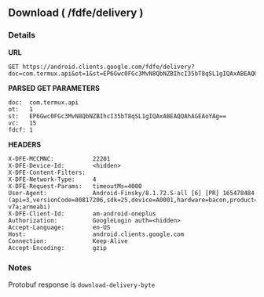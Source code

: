 ## Download ( /fdfe/delivery )

### Details

**URL**
```
GET https://android.clients.google.com/fdfe/delivery?doc=com.termux.api&ot=1&st=EP6Gwc0FGc3MvN8QbNZBIhcI35bT8qSL1gIQAxABEAQQAhAGEAoYAg%3D%3D&vc=15&fdcf=1&fdcf=2
```

**PARSED GET PARAMETERS**
```
doc:  com.termux.api
ot:   1
st:   EP6Gwc0FGc3MvN8QbNZBIhcI35bT8qSL1gIQAxABEAQQAhAGEAoYAg==
vc:   15
fdcf: 1
```

**HEADERS**
```
X-DFE-MCCMNC:           22201
X-DFE-Device-Id:        <hidden>
X-DFE-Content-Filters:
X-DFE-Network-Type:     4
X-DFE-Request-Params:   timeoutMs=4000
User-Agent:             Android-Finsky/8.1.72.S-all [6] [PR] 165478484 (api=3,versionCode=80817206,sdk=25,device=A0001,hardware=bacon,product=bacon,platformVersionRelease=7.1.2,model=A0001,buildId=NJH47F,isWideScreen=0,supportedAbis=armeabi-v7a;armeabi)
X-DFE-Client-Id:        am-android-oneplus
Authorization:          GoogleLogin auth=<hidden>
Accept-Language:        en-US
Host:                   android.clients.google.com
Connection:             Keep-Alive
Accept-Encoding:        gzip
```

### Notes
Protobuf response is `download-delivery-byte`
